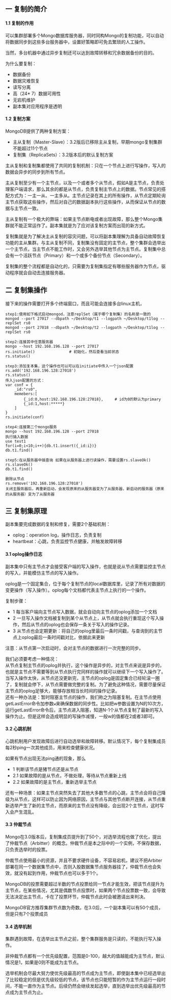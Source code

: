 ## 一 复制的简介

#### 1.1 复制的作用

可以集群部署多个Mongo数据库服务器，同时同构Mongo的复制功能，可以自动将数据同步到这些多台服务器中，设置好策略即可免去繁琐的人工操作。

当然，多台机器中通过异步复制还可以达到故障转移和冗余数据备份的目的。 

为什么要复制：
- 数据备份
- 数据灾难恢复
- 读写分离
- 高（24* 7）数据可用性
- 无宕机维护
- 副本集对应用程序是透明

#### 1.2 复制方案

MongoDB提供了两种复制方案：
- 主从复制（Master-Slave）：3.2版后已移除主从复制，早期mongo复制集群不能超过11个节点
- 复制集（ReplicaSets）：3.2版本后的默认复制方案

主从复制和复制集都使用了共同的复制机制：只在一个节点上进行写操作，写入的数据会异步的同步到所有节点。

主从复制至少有一个主节点，以及一个或者多个从节点，假如A是主节点，负责处理客户端请求，那么其余的都是从节点，负责复制主节点上的数据。节点常见的搭配方式为：一主一从、一主多从。主节点记录在其上的所有操作，从节点定期轮询主节点获取这些操作，然后对自己的数据副本执行这些操作，从而保证从节点的数据与主节点一致。  

主从复制有一个极大的弊端：如果主节点断电或者出现故障，那么整个Mongo集群就不能正常运作了。副本集就是为了应对该复制方案而出现的新方式。

复制集就是为了解决主从复制的容灾问题，可以将副本集理解为具备自动故障恢复功能的主从集群。与主从复制不同，复制集没有固定的主节点，整个集群会选举出一个主节点，当主节点不能工作时，又会另外选举其他节点为主节点。复制集中总会有一个活跃节点（Primary）和一个或多个备份节点（Secondary）。

复制集的整个流程都是自动化的，只需要为复制集指定有哪些服务器作为节点，驱动程序就会自动去连接服务器。

## 二 复制集操作  

接下来的操作需要打开多个终端窗口，而且可能会连接多台linux主机，
```
step1:使用如下格式启动mongod，注意replSet（属于哪个复制集）的名称是一致的
mongod --port 27017 --dbpath ~/Desktop/t1 --logpath ~/Desktop/t1log --replSet rs0            
mongod --port 27018 --dbpath ~/Desktop/t2 --logpath ~/Desktop/t1log --replSet rs0

step2:连接其中任意服务器
mongo --host 192.168.196.128 --port 27017
rs.initiate()               # 初始化，然后查看当前状态
rs.status()

step3:添加复本集，这个操作也可以可以在initiate中传入一个json配置            
rs.add('192.168.196.128:27018')
rs.status()
传入json配置的方式：
var conf = {
    _id:"rs0",
    memebers:[
        {_id:0,host:192.168.196.128:27018},     # id为0的默认为primary
        {_id:1,host:*****}
    ]
}
rs.initiate(conf)

step4:连接第二个mongo服务
mongo --host 192.168.196.128 --port 27018
执行插入数据
use test1
for(i=0;i<10;i++){db.t1.insert({_id:i})}
db.t1.find()

step5:在从服务器中插查询 如果在从服务器上进行读操作，需要设置rs.slaveOk()
rs.slaveOk()
db.t1.find()

删除从节点
rs.remove('192.168.196.128:27018')
关闭主服务器后，再重新启动，会发现原来的从服务器变为了从服务器，新启动的服务器（原来的从服务器）变为了从服务器
```

## 三 复制集原理

副本集要完成数据的复制和修复，需要2个基础机制：
- oplog：operation log，操作日志，负责复制
- heartbeat：心跳，负责监控节点健康，并触发故障转移

#### 3.1 oplog操作日志

副本集中只有主节点才会接受客户端的写入操作，也就是说从节点需要监控主节点的写入，并能模仿主节点的写入操作。  

oplog是一个固定集合，位于每个复制节点的local数据库里，记录了所有对数据的变更操作（写入操作）。oplog每个文档都代表主节点上执行的一个操作。

复制步骤：
- 1 每当客户端向主节点写入数据，就会自动向主节点的oplog添加一个文档
- 2 一旦写入操作文档被复制到某个从节点上，从节点就会执行重现这个写入操作，然后从节点的oplog也会保存一条关于写入的操作记录。
- 3 从节点也会定期更新：将自己的oplog里最后一条时间戳，与查询到的主节点上oplog最后一条时间戳对比，依据此来更新

注意：从节点第一次启动时，会对主节点的数据进行一次完整的同步。  

我们必须要考虑一种情况：  
从节点复制主节点的oplog并执行，这个操作是异步的，对主节点来说是异步的，也就是主节点不需要等到从节点执行完同样的操作就可以继续下一个写入操作了。当写入操作太快，从节点还没更新完，主节点的oplog是固定集合已经轮滚一圈了，复制就会停下，从节点需要做完整的复制。为了避免这种情况，需要尽量保证主节点的oplog足够大，能够存放相当长时间的操作记录。  
还有一种办法是：暂时阻塞主节点的操作，我们称之为阻塞复制。在主节点使用getLastError命令加参数`w`来确保数据的同步性。比如把w参数设置为N的10次方，运行getLastError命令后，主节点进入阻塞，知道N-1个从节点复制了最新的写入操作为止。但是这样会造成明显的写操作减慢，一般w的值都在2或者3即可。  

#### 3.2 心跳机制

心跳机制用户发现故障后进行自动选举和故障转移。默认情况下，每个复制集成员每2秒ping一次其他成员，用来检查健康状况。  

如果有节点出现无法ping通的现象，那么
- 1 判断该节点是猪节点还是从节点
- 2.1 如果故障的是从节点，不做处理，等待从节点重新上线
- 2.2 如果故障的是主节点，重新选举主节点

还有一种场景：如果主节点突然失去了其他大多数节点的心跳，主节点会将自己降级为从节点，这样可以防止因为网络原因，主节点与其他节点断开连接，从节点重新选举产生了新的主节点，而原来的主节点没有降级，会出现2个主节点，这时写入会产生混乱。

#### 3.3 仲裁节点

Mongo在3.0版本后，复制集成员提升到了50个，对选举流程也做了优化，提出了仲裁节点（Arbitter）的概念。仲裁节点是本之际中的一个实例，不保存数据，只负责选举时的投票。

仲裁节点使用最小的资源，并且不要求硬件设备，不容易宕机，建议不把Arbiter部署在同一个数据集节点中，否则入股数据集节点服务器挂了，仲裁节点也会失效，就没有起到作用，仲裁节点也可以多于1个。

MongoDB的投票需要超过半数的节点投票给同一节点才能生效，把该节点提升为主节点，在某些情况，尤其是偶数节点投票时，如果两个节点投票数一致，会导致无法决定出主节点，卡在了投票环节，仲裁节点此时会被邀请出来判决。  

MongoDB官方推荐集群节点数为奇数。在3.0后，一个副本集可以有50个成员，但是只有7个投票成员

#### 3.4 选举机制

集群遇到故障，在选举出主节点之前，整个集群服务是只读的，不能执行写入操作。  

非仲裁节点都有一个优先级配置，范围是0-100，越大的值越能成为主节点，默认情况是1，如果是0则不能成为主节点。   

选举机制会尽最大努力使优先级最高的节点成为主节点，即使副本集中已经选举出了比较稳定的但是优先级较低的节点，该节点也只能短暂的作为主节点运行一段时间，不能一直作为主节点。后续仍然会继续发起选举，直到选举出优先级最高的节点成为主节点为止。  





